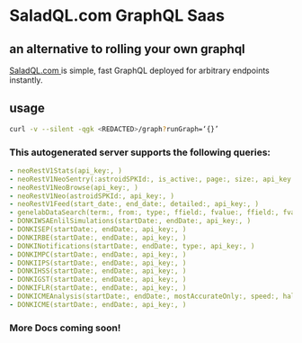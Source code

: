 # SaladQL.com GraphQL Saas
## an alternative to rolling your own graphql

[SaladQL.com ](https://saladql.com) is simple, fast GraphQL deployed
for arbitrary endpoints instantly.

## usage
```bash
curl -v --silent -qgk <REDACTED>/graph?runGraph=‘{}’
```

### This autogenerated server supports the following queries:
```yaml
- neoRestV1Stats(api_key:, )
- neoRestV1NeoSentry(:astroidSPKId:, is_active:, page:, size:, api_key:, )
- neoRestV1NeoBrowse(api_key:, )
- neoRestV1Neo(astroidSPKId:, api_key:, )
- neoRestV1Feed(start_date:, end_date:, detailed:, api_key:, )
- genelabDataSearch(term:, from:, type:, ffield:, fvalue:, ffield:, fvalue:, api_key:, )
- DONKIWSAEnlilSimulations(startDate:, endDate:, api_key:, )
- DONKISEP(startDate:, endDate:, api_key:, )
- DONKIRBE(startDate:, endDate:, api_key:, )
- DONKINotifications(startDate:, endDate:, type:, api_key:, )
- DONKIMPC(startDate:, endDate:, api_key:, )
- DONKIIPS(startDate:, endDate:, api_key:, )
- DONKIHSS(startDate:, endDate:, api_key:, )
- DONKIGST(startDate:, endDate:, api_key:, )
- DONKIFLR(startDate:, endDate:, api_key:, )
- DONKICMEAnalysis(startDate:, endDate:, mostAccurateOnly:, speed:, halfAngle:, catalog:, api_key:, )
- DONKICME(startDate:, endDate:, api_key:, )

```


### More Docs coming soon!
